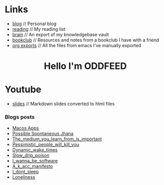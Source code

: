 # Links
- [blog](https://blog.alienate.earth) // Personal blog
- [reading](https://org.alienate.earth/reading.html) // My reading list
- [brain](https://brain.alienate.earth) // An export of my knowledgebase vault
- [bookclub](https://bookclub.alienate.earth) // Resources and notes from a bookclub I have with a friend
- [org exports](https://org.alienate.earth) // All the files from emacs I've manually exported

<h1 align="center">Hello I'm ODDFEED</h1>

# Youtube
- [slides](https://slides.alienate.earth) // Markdown slides converted to html files 

### Blogs posts
<!-- BLOG-POST-LIST:START -->
- [Macos Apps](https://blog.alienate.earth/MacOS-Apps/)
- [Possible Spontaneous Jhana](https://blog.alienate.earth/possible-spontaneous-jhana/)
- [The_medium_you_learn_from_is_important](https://blog.alienate.earth/the_medium_you_learn_from_is_important/)
- [Pessimistic_people_will_kill_you](https://blog.alienate.earth/pessimistic_people_will_kill_you/)
- [Dynamic_wake_times](https://blog.alienate.earth/dynamic_wake_times/)
- [Slow_drip_poison](https://blog.alienate.earth/slow_drip_poison/)
- [I_wanna_be_software](https://blog.alienate.earth/i_wanna_be_software/)
- [A_k_acc_manifesto](https://blog.alienate.earth/a_k_acc_manifesto/)
- [I_dont_sleep](https://blog.alienate.earth/i_dont_sleep/)
- [Loneliness](https://blog.alienate.earth/loneliness/)
<!-- BLOG-POST-LIST:END -->
